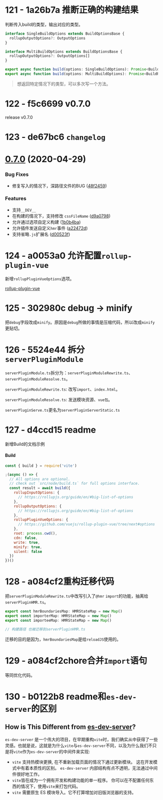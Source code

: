 # 121 - 1a26b7a 推断正确的构建结果

判断传入build的类型，输出对应的类型。

```typescript
interface SingleBuildOptions extends BuildOptionsBase {
  rollupOutputOptions?: OutputOptions
}

interface MultiBuildOptions extends BuildOptionsBase {
  rollupOutputOptions?: OutputOptions[]
}

export async function build(options: SingleBuildOptions): Promise<BuildResult>
export async function build(options: MultiBuildOptions): Promise<BuildResult[]>
```

> 想返回特定情况下的类型，可以多次写一个方法。



# 122 - f5c6699 v0.7.0

release v0.7.0



# 123 - de67bc6 `changelog`

# [0.7.0](https://github.com/vuejs/vite/compare/v0.6.1...v0.7.0) (2020-04-29)

### Bug Fixes

- 修复写入的情况下，深路径文件的BUG ([48f2459](https://github.com/vuejs/vite/commit/48f2459444fd2affa053ad5857cb8bd325ea2af6))

### Features

- 支持`__DEV__`
- 在构建的情况下，支持修改 `cssFileName`  ([d9a0798](https://github.com/vuejs/vite/commit/d9a0798b0d8746a816ac516bd4267a409fb82c16))
- 允许通过选项自定义构建 ([1b0b4ba](https://github.com/vuejs/vite/commit/1b0b4ba340b5d552abd7fa0457f9b2de55fc1647))
- 允许插件发送自定义`hmr`事件 ([a22472d](https://github.com/vuejs/vite/commit/a22472d35718d08b4a947d064c82d645cfd49349))
- 支持省略`.js`扩展名 ([d00523f](https://github.com/vuejs/vite/commit/d00523f0efbc4453e31b138ca508d7d5d2479e34))



# 124 - a0053a0 允许配置`rollup-plugin-vue`

新增`rollupPluginVueOptions`选项。

[rollup-plugin-vue](https://rollup-plugin-vue.vuejs.org/options.html)



# 125 - 302980c debug -> minify

把`debug`字段改成`minify`。原因是`debug`所做的事情是压缩代码，所以改成`minify`更贴切。



# 126 - 5524e44 拆分`serverPluginModule`

`serverPluginModule.ts`拆分为：`serverPluginModuleRewrite.ts`、`serverPluginModuleResolve.ts`。

`serverPluginModuleRewrite.ts`: 改写`import`、`index.html`。

`serverPluginModuleResolve.ts`: 发送模块资源、`vue包`。

`serverPluginServe.ts`更名为`serverPluginServerStatic.ts`



# 127 - d4ccd15 readme

新增Build的文档示例

#### Build

```js
const { build } = require('vite')

;(async () => {
  // All options are optional.
  // check out `src/node/build.ts` for full options interface.
  const result = await build({
    rollupInputOptions: {
      // https://rollupjs.org/guide/en/#big-list-of-options
    },
    rollupOutputOptions: {
      // https://rollupjs.org/guide/en/#big-list-of-options
    },
    rollupPluginVueOptions: {
      // https://github.com/vuejs/rollup-plugin-vue/tree/next#options
    },
    root: process.cwd(),
    cdn: false,
    write: true,
    minify: true,
    silent: false
  })
})()
```



# 128 - a084cf2重构迁移代码

把`serverPluginModuleRewrite.ts`中改写引入了`@hmr` `import`的功能，抽离给`serverPluginHMR.ts`。

```typescript
export const hmrBoundariesMap: HMRStateMap = new Map()
export const importerMap: HMRStateMap = new Map()
export const importeeMap: HMRStateMap = new Map()

// 构建路径 也被迁移到serverPluginHMR.ts
```

迁移的目的是因为，`hmrBoundariesMap`是给`reloadJS`使用的。



# 129 - a084cf2chore合并`Import`语句

等同优化代码。



# 130 - b0122b8 readme和`es-dev-server`的区别

## How is This Different from [es-dev-server](https://open-wc.org/developing/es-dev-server.html)?

`es-dev-server` 是一个伟大的项目，在早期重构`vite`时，我们确实从中获得了一些灵感。也就是说，这就是为什么`vite`与`es-dev-server`不同，以及为什么我们不只是将`vite`作为`es-dev-server`的中间件来实现:

- `vite` 支持热模块更换, 在不重新加载页面的情况下通过更新模块。 这在开发模式中有着本质性的区别。 `es-dev-server` 内部结构有点不透明，无法通过中间件很好地工作。
- `vite`皆在成为一个拥有开发和构建功能的单一程序。 你可以在不配置任何东西的情况下，使用`vite`来打包代码。
- `vite` 需要原生 ES 模块导入。它不打算增加对旧版浏览器的支持。

